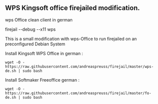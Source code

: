 ## WPS Kingsoft office firejailed modification.


wps Office clean client in german 

firejail --debug --x11 wps

This is a small modification with wps-Office to run firejailed on an preconfigured Debian System

Install Kingsoft WPS Office in german :  

`wget -O - https://raw.githubusercontent.com/andreaspreuss/firejail/master/wps-de.sh | sudo bash`

Install Softmaker Freeoffice german :

`wget -O - https://raw.githubusercontent.com/andreaspreuss/firejail/master/fo-de.sh | sudo bash`
